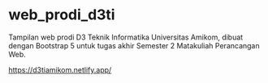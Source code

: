 # web_prodi_d3ti

Tampilan web prodi D3 Teknik Informatika Universitas Amikom, dibuat dengan Bootstrap 5 untuk tugas akhir Semester 2 Matakuliah Perancangan Web.

https://d3tiamikom.netlify.app/
